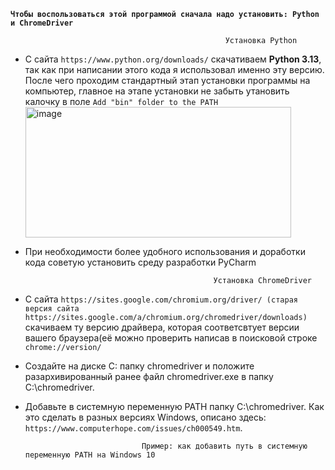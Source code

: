 **`Чтобы воспользоваться этой программой сначала надо установить: Python и ChromeDriver`**


                                                    Установка Python
- С сайта `https://www.python.org/downloads/`  скачативаем **Python 3.13**, так как при написании этого кода я использовал именно эту версию. После чего проходим стандартный этап установки программы на компьютер, главное на этапе установки не забыть утановить калочку в поле `Add "bin" folder to the PATH`<img width="425" height="209" alt="image" src="https://github.com/user-attachments/assets/6dc42c6a-49ca-46e5-b3a8-78ae6ad5ac51" />
- При необходимости более удобного использования и доработки кода советую установить среду разработки PyCharm

                                                Установка ChromeDriver
- С сайта `https://sites.google.com/chromium.org/driver/ (старая версия сайта https://sites.google.com/a/chromium.org/chromedriver/downloads)` скачиваем ту версию драйвера, которая соответсвтует версии вашего браузера(её можно проверить написав в поисковой строке `chrome://version/`
- Создайте на диске C: папку chromedriver и положите разархивированный ранее файл chromedriver.exe в папку C:\chromedriver.
- Добавьте в системную переменную PATH папку C:\chromedriver. Как это сделать в разных версиях Windows, описано здесь: `https://www.computerhope.com/issues/ch000549.htm`.

                                Пример: как добавить путь в системную переменную PATH на Windows 10
